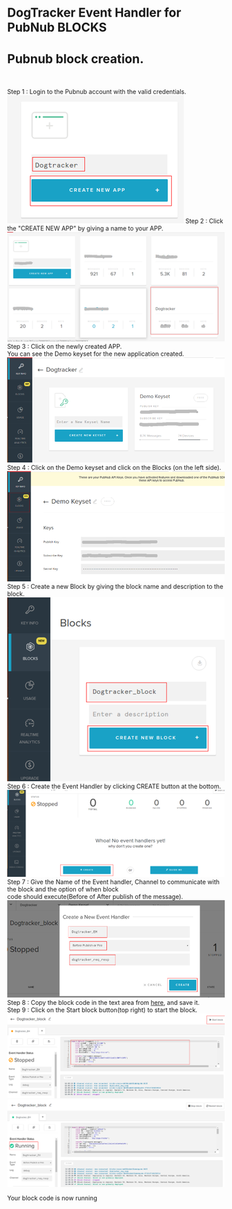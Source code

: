 # DogTracker Event Handler for PubNub BLOCKS

# Pubnub block creation.
<br>

Step 1 : Login to the Pubnub account with the valid credentials.<br>
![alt-tag](https://github.com/shyampurk/dogtracker/blob/master/screenshots/Block/dg1.png)
Step 2 : Click the "CREATE NEW APP" by giving a name to your APP.<br>
![alt-tag](https://github.com/shyampurk/dogtracker/blob/master/screenshots/Block/dg1.1.png)
Step 3 : Click on the newly created APP.<br>
         You can see the Demo keyset for the new application created.
![alt-tag](https://github.com/shyampurk/dogtracker/blob/master/screenshots/Block/dg2.png)         
Step 4 : Click on the Demo keyset and click on the Blocks (on the left side).
![alt-tag](https://github.com/shyampurk/dogtracker/blob/master/screenshots/Block/dg3.png)
Step 5 : Create a new Block by giving the block name and description to the block.
![alt-tag](https://github.com/shyampurk/dogtracker/blob/master/screenshots/Block/dg4.png)
Step 6 : Create the Event Handler by clicking CREATE button at the bottom.
![alt-tag](https://github.com/shyampurk/dogtracker/blob/master/screenshots/Block/dg6.png)
Step 7 : Give the Name of the Event handler, Channel to communicate with the block and the option of when block <br>
         code should execute(Before of After publish of the message).
![alt-tag](https://github.com/shyampurk/dogtracker/blob/master/screenshots/Block/dg7.png)
Step 8 : Copy the block code in the text area from [here](https://github.com/shyampurk/dogtracker/blob/master/Block/main.js), and save it.<br>
Step 9 : Click on the Start block button(top right) to start the block.
![alt-tag](https://github.com/shyampurk/dogtracker/blob/master/screenshots/Block/dg8.png)
![alt-tag](https://github.com/shyampurk/dogtracker/blob/master/screenshots/Block/dg9.png)

Your block code is now running                  
